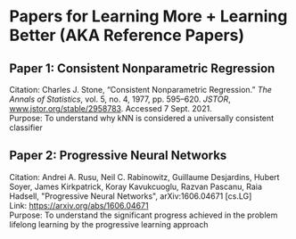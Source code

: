 # Papers for Learning More + Learning Better (AKA Reference Papers) 

## Paper 1: Consistent Nonparametric Regression
Citation: Charles J. Stone, “Consistent Nonparametric Regression.” <i>The Annals of Statistics</i>, vol. 5, no. 4, 1977, pp. 595–620. <i>JSTOR</i>, www.jstor.org/stable/2958783. Accessed 7 Sept. 2021.\
Purpose: To understand why kNN is considered a universally consistent classifier

## Paper 2: Progressive Neural Networks
Citation: Andrei A. Rusu, Neil C. Rabinowitz, Guillaume Desjardins, Hubert Soyer, James Kirkpatrick, Koray Kavukcuoglu, Razvan Pascanu, Raia Hadsell, "Progressive Neural Networks", arXiv:1606.04671 [cs.LG] \
Link: https://arxiv.org/abs/1606.04671 \
Purpose: To understand the significant progress achieved in the problem lifelong learning by the progressive learning approach
